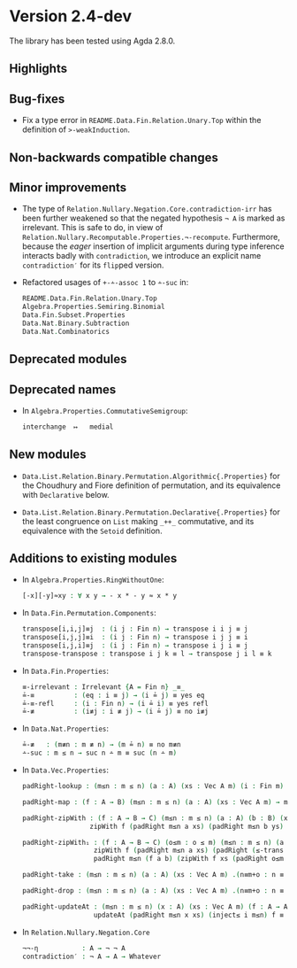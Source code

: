 Version 2.4-dev
===============

The library has been tested using Agda 2.8.0.

Highlights
----------

Bug-fixes
---------

* Fix a type error in `README.Data.Fin.Relation.Unary.Top` within the definition of `>-weakInduction`.

Non-backwards compatible changes
--------------------------------

Minor improvements
------------------

* The type of `Relation.Nullary.Negation.Core.contradiction-irr` has been further
  weakened so that the negated hypothesis `¬ A` is marked as irrelevant. This is
  safe to do, in view of `Relation.Nullary.Recomputable.Properties.¬-recompute`.
  Furthermore, because the *eager* insertion of implicit arguments during type
  inference interacts badly with `contradiction`, we introduce an explicit name
  `contradiction′` for its `flip`ped version.

* Refactored usages of `+-∸-assoc 1` to `∸-suc` in:
  ```agda
  README.Data.Fin.Relation.Unary.Top
  Algebra.Properties.Semiring.Binomial
  Data.Fin.Subset.Properties
  Data.Nat.Binary.Subtraction
  Data.Nat.Combinatorics
  ```

Deprecated modules
------------------

Deprecated names
----------------

* In `Algebra.Properties.CommutativeSemigroup`:
  ```agda
  interchange  ↦   medial
  ```

New modules
-----------

* `Data.List.Relation.Binary.Permutation.Algorithmic{.Properties}` for the Choudhury and Fiore definition of permutation, and its equivalence with `Declarative` below.

* `Data.List.Relation.Binary.Permutation.Declarative{.Properties}` for the least congruence on `List` making `_++_` commutative, and its equivalence with the `Setoid` definition.

Additions to existing modules
-----------------------------

* In `Algebra.Properties.RingWithoutOne`:
  ```agda
  [-x][-y]≈xy : ∀ x y → - x * - y ≈ x * y
  ```

* In `Data.Fin.Permutation.Components`:
  ```agda
  transpose[i,i,j]≡j  : (i j : Fin n) → transpose i i j ≡ j
  transpose[i,j,j]≡i  : (i j : Fin n) → transpose i j j ≡ i
  transpose[i,j,i]≡j  : (i j : Fin n) → transpose i j i ≡ j
  transpose-transpose : transpose i j k ≡ l → transpose j i l ≡ k
  ```

* In `Data.Fin.Properties`:
  ```agda
  ≡-irrelevant : Irrelevant {A = Fin n} _≡_
  ≟-≡          : (eq : i ≡ j) → (i ≟ j) ≡ yes eq
  ≟-≡-refl     : (i : Fin n) → (i ≟ i) ≡ yes refl
  ≟-≢          : (i≢j : i ≢ j) → (i ≟ j) ≡ no i≢j
  ```

* In `Data.Nat.Properties`:
  ```agda
  ≟-≢   : (m≢n : m ≢ n) → (m ≟ n) ≡ no m≢n
  ∸-suc : m ≤ n → suc n ∸ m ≡ suc (n ∸ m)
  ```

* In `Data.Vec.Properties`:
  ```agda
  padRight-lookup : (m≤n : m ≤ n) (a : A) (xs : Vec A m) (i : Fin m) → lookup (padRight m≤n a xs) (inject≤ i m≤n) ≡ lookup xs i

  padRight-map : (f : A → B) (m≤n : m ≤ n) (a : A) (xs : Vec A m) → map f (padRight m≤n a xs) ≡ padRight m≤n (f a) (map f xs)

  padRight-zipWith : (f : A → B → C) (m≤n : m ≤ n) (a : A) (b : B) (xs : Vec A m) (ys : Vec B m) →
                   zipWith f (padRight m≤n a xs) (padRight m≤n b ys) ≡ padRight m≤n (f a b) (zipWith f xs ys)

  padRight-zipWith₁ : (f : A → B → C) (o≤m : o ≤ m) (m≤n : m ≤ n) (a : A) (b : B) (xs : Vec A m) (ys : Vec B o) →
                    zipWith f (padRight m≤n a xs) (padRight (≤-trans o≤m m≤n) b ys) ≡
                    padRight m≤n (f a b) (zipWith f xs (padRight o≤m b ys))

  padRight-take : (m≤n : m ≤ n) (a : A) (xs : Vec A m) .(n≡m+o : n ≡ m + o) → take m (cast n≡m+o (padRight m≤n a xs)) ≡ xs

  padRight-drop : (m≤n : m ≤ n) (a : A) (xs : Vec A m) .(n≡m+o : n ≡ m + o) → drop m (cast n≡m+o (padRight m≤n a xs)) ≡ replicate o a

  padRight-updateAt : (m≤n : m ≤ n) (x : A) (xs : Vec A m) (f : A → A) (i : Fin m) →
                    updateAt (padRight m≤n x xs) (inject≤ i m≤n) f ≡ padRight m≤n x (updateAt xs i f)
  ```

* In `Relation.Nullary.Negation.Core`
  ```agda
  ¬¬-η           : A → ¬ ¬ A
  contradiction′ : ¬ A → A → Whatever
  ```
